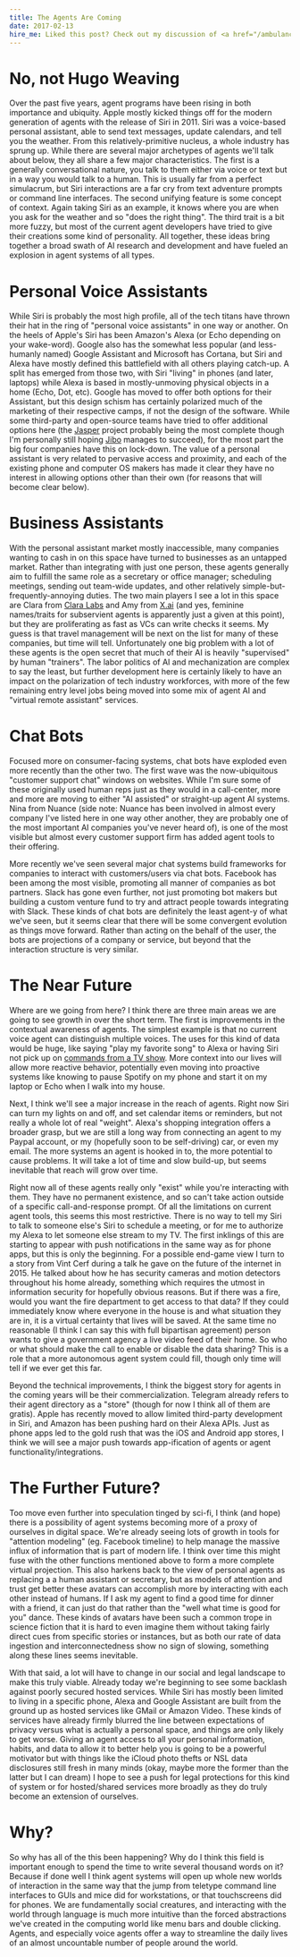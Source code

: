 ```yaml
---
title: The Agents Are Coming
date: 2017-02-13
hire_me: Liked this post? Check out my discussion of <a href="/ambulance-drones/">the thing that made me take consumer drone technology seriously</a>.
---
```


# No, not Hugo Weaving

Over the past five years, agent programs have been rising in both importance
and ubiquity. Apple mostly kicked things off for the modern generation of agents
with the release of Siri in 2011. Siri was a voice-based personal assistant,
able to send text messages, update calendars, and tell you the weather. From
this relatively-primitive nucleus, a whole industry has sprung up. While there
are several major archetypes of agents we'll talk about below, they all share
a few major characteristics. The first is a generally conversational nature,
you talk to them either via voice or text but in a way you would talk to a human.
This is usually far from a perfect simulacrum, but Siri interactions are a far cry
from text adventure prompts or command line interfaces. The second unifying
feature is some concept of context. Again taking Siri as an example, it knows
where you are when you ask for the weather and so "does the right thing". The
third trait is a bit more fuzzy, but most of the current agent developers have
tried to give their creations some kind of personality. All together, these
ideas bring together a broad swath of AI research and development and have fueled
an explosion in agent systems of all types.

# Personal Voice Assistants

While Siri is probably the most high profile, all of the tech titans have
thrown their hat in the ring of "personal voice assistants" in one way or
another. On the heels of Apple's Siri has been Amazon's Alexa (or Echo depending
on your wake-word). Google also has the somewhat less popular (and less-humanly
named) Google Assistant and Microsoft has Cortana, but Siri and Alexa have mostly
defined this battlefield with all others playing catch-up. A split has emerged
from those two, with Siri "living" in phones (and later, laptops) while Alexa
is based in mostly-unmoving physical objects in a home (Echo, Dot, etc).
Google has moved to offer both options for their Assistant, but this design
schism has certainly polarized much of the marketing of their respective camps,
if not the design of the software. While some third-party and open-source
teams have tried to offer additional options here (the [Jasper](https://jasperproject.github.io/)
project probably being the most complete though I'm personally still hoping
[Jibo](https://www.jibo.com/) manages to succeed), for the most part the big four
companies have this on lock-down. The value of a personal assistant is very
related to pervasive access and proximity, and each of the existing phone and
computer OS makers has made it clear they have no interest in allowing options
other than their own (for reasons that will become clear below).

# Business Assistants

With the personal assistant market mostly inaccessible, many companies wanting
to cash in on this space have turned to businesses as an untapped market. Rather
than integrating with just one person, these agents generally aim to fulfill the
same role as a secretary or office manager; scheduling meetings, sending out
team-wide updates, and other relatively simple-but-frequently-annoying duties.
The two main players I see a lot in this space are Clara from [Clara Labs](https://claralabs.com/)
and Amy from [X.ai](https://x.ai/) (and yes, feminine names/traits for
subservient agents is apparently just a given at this point), but they are
proliferating as fast as VCs can write checks it seems. My guess is that travel
management will be next on the list for many of these companies, but time will
tell. Unfortunately one big problem with a lot of these agents is the open
secret that much of their AI is heavily "supervised" by human "trainers". The
labor politics of AI and mechanization are complex to say the least, but further
development here is certainly likely to have an impact on the polarization of
tech industry workforces, with more of the few remaining entry level jobs being
moved into some mix of agent AI and "virtual remote assistant" services.

# Chat Bots

Focused more on consumer-facing systems, chat bots have exploded even more recently
than the other two. The first wave was the now-ubiquitous "customer support chat"
windows on websites. While I'm sure some of these originally used human reps just
as they would in a call-center, more and more are moving to either "AI assisted"
or straight-up agent AI systems. Nina from Nuance (side note: Nuance has been
involved in almost every company I've listed here in one way other another, they
are probably one of the most important AI companies you've never heard of), is
one of the most visible but almost every customer support firm has added agent
tools to their offering.

More recently we've seen several major chat systems build frameworks for
companies to interact with customers/users via chat bots. Facebook has been
among the most visible, promoting all manner of companies as bot partners.
Slack has gone even further, not just promoting bot makers but building a
custom venture fund to try and attract people towards integrating with Slack.
These kinds of chat bots are definitely the least agent-y of what we've seen,
but it seems clear that there will be some convergent evolution as things move
forward. Rather than acting on the behalf of the user, the bots are projections
of a company or service, but beyond that the interaction structure is very
similar.

# The Near Future

Where are we going from here? I think there are three main areas we are going
to see growth in over the short term. The first is improvements in the
contextual awareness of agents. The simplest example is that no current voice
agent can distinguish multiple voices. The uses for this kind of data would be
huge, like saying "play my favorite song" to Alexa or having Siri not pick up
on [commands from a TV show](http://www.theverge.com/2017/1/7/14200210/amazon-alexa-tech-news-anchor-order-dollhouse).
More context into our lives will allow more reactive
behavior, potentially even moving into proactive systems like knowing to pause
Spotify on my phone and start it on my laptop or Echo when I walk into my house.

Next, I think we'll see a major increase in the reach of agents. Right now Siri
can turn my lights on and off, and set calendar items or reminders, but not
really a whole lot of real "weight". Alexa's shopping integration offers a
broader grasp, but we are still a long way from connecting an agent to my
Paypal account, or my (hopefully soon to be self-driving) car, or even my email.
The more systems an agent is hooked in to, the more potential to cause problems.
It will take a lot of time and slow build-up, but seems inevitable that reach
will grow over time.

Right now all of these agents really only "exist" while you're interacting with
them. They have no permanent existence, and so can't take action outside of a
specific call-and-response prompt. Of all the limitations on current agent tools,
this seems this most restrictive. There is no way to tell my Siri to talk to
someone else's Siri to schedule a meeting, or for me to authorize my Alexa to
let someone else stream to my TV. The first inklings of this are starting to
appear with push notifications in the same way as for phone apps, but this is
only the beginning. For a possible end-game view I turn to a story from Vint Cerf
during a talk he gave on the future of the internet in 2015. He talked about how
he has security cameras and motion detectors throughout his home already, something
which requires the utmost in information security for hopefully obvious reasons.
But if there was a fire, would you want the fire department to get access to that
data? If they could immediately know where everyone in the house is and what
situation they are in, it is a virtual certainty that lives will be saved. At
the same time no reasonable (I think I can say this with full bipartisan agreement)
person wants to give a government agency a live video feed of their home. So
who or what should make the call to enable or disable the data sharing? This is
a role that a more autonomous agent system could fill, though only time will
tell if we ever get this far.

Beyond the technical improvements, I think the biggest story for agents in the
coming years will be their commercialization. Telegram already refers to their
agent directory as a "store" (though for now I think all of them are gratis).
Apple has recently moved to allow limited third-party development in Siri, and
Amazon has been pushing hard on their Alexa APIs. Just as phone apps led to the
gold rush that was the iOS and Android app stores, I think we will see a major
push towards app-ification of agents or agent functionality/integrations.

# The Further Future?

Too move even further into speculation tinged by sci-fi, I think (and hope)
there is a possibility of agent systems becoming more of a proxy of ourselves
in digital space. We're already seeing lots of growth in tools for "attention
modeling" (eg. Facebook timeline) to help manage the massive influx of information
that is part of modern life. I think over time this might fuse with the other
functions mentioned above to form a more complete virtual projection. This also
harkens back to the view of personal agents as replacing a a human assistant or
secretary, but as models of attention and trust get better these avatars can
accomplish more by interacting with each other instead of humans. If I ask my
agent to find a good time for dinner with a friend, it can just do that rather
than the "well what time is good for you" dance. These kinds of avatars have
been such a common trope in science fiction that it is hard to even imagine
them without taking fairly direct cues from specific stories or instances, but
as both our rate of data ingestion and interconnectedness show no sign of slowing,
something along these lines seems inevitable.

With that said, a lot will have to change in our social and legal landscape to
make this truly viable. Already today we're beginning to see some backlash
against poorly secured hosted services. While Siri has mostly been limited to
living in a specific phone, Alexa and Google Assistant are built from the
ground up as hosted services like GMail or Amazon Video. These kinds of services
have already firmly blurred the line between expectations of privacy versus
what is actually a personal space, and things are only likely to get worse.
Giving an agent access to all your personal information, habits, and data to
allow it to better help you is going to be a powerful motivator but with things
like the iCloud photo thefts or NSL data disclosures still fresh in many minds
(okay, maybe more the former than the latter but I can dream) I hope to see
a push for legal protections for this kind of system or for hosted/shared services
more broadly as they do truly become an extension of ourselves.

# Why?

So why has all of the this been happening? Why do I think this field is important
enough to spend the time to write several thousand words on it? Because if done
well I think agent systems will open up whole new worlds of interaction in the
same way that the jump from teletype command line interfaces to GUIs and mice
did for workstations, or that touchscreens did for phones. We are fundamentally
social creatures, and interacting with the world through language is much more
intuitive than the forced abstractions we've created in the computing world like
menu bars and double clicking. Agents, and especially voice agents offer a
way to streamline the daily lives of an almost uncountable number of people
around the world.
